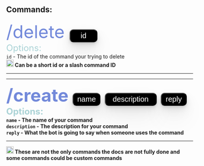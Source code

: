 Commands:
---
<font color="7289da" size="10 px">/delete <button style="height:35px;
    width:75px;
    background-color: #000000;
    color: white;
    font-size: 20px;
    border-radius: 12px;
    box-shadow: 0 1px 2px rgba(0,0,0,0.07), 
    0 2px 4px rgba(0,0,0,0.07), 
    0 4px 8px rgba(0,0,0,0.07), 
    0 8px 16px rgba(0,0,0,0.07),
    0 16px 32px rgba(0,0,0,0.07), 
    0 32px 64px rgba(0,0,0,0.07);
    border-radius: 10px;">id</button></font>
<br>
<font size="5" color="ABD3D6">Options:</font>
<br> `id` - The id of the command your trying to delete<br>
<img src="https://cdn.discordapp.com/emojis/878677686350934027.png?v=1" style="width:20px;height:20px;"><strong> Can be a short id or a slash command ID

---

---
<font color="7289da" size="10 px">/create <button style="height:35px;
    width:75px;
    background-color: #000000;
    color: white;
    font-size: 20px;
    border-radius: 12px;
    box-shadow: 0 1px 2px rgba(0,0,0,0.07), 
    0 2px 4px rgba(0,0,0,0.07), 
    0 4px 8px rgba(0,0,0,0.07), 
    0 8px 16px rgba(0,0,0,0.07),
    0 16px 32px rgba(0,0,0,0.07), 
    0 32px 64px rgba(0,0,0,0.07);
    border-radius: 10px;">name</button>
    <button style="height:35px;
    width:140px;
    background-color: #000000;
    color: white;
    font-size: 20px;
    border-radius: 12px;
    box-shadow: 0 1px 2px rgba(0,0,0,0.07), 
    0 2px 4px rgba(0,0,0,0.07), 
    0 4px 8px rgba(0,0,0,0.07), 
    0 8px 16px rgba(0,0,0,0.07),
    0 16px 32px rgba(0,0,0,0.07), 
    0 32px 64px rgba(0,0,0,0.07);
    border-radius: 10px;">description</button>
        <button style="height:35px;
    width:70px;
    background-color: #000000;
    color: white;
    font-size: 20px;
    border-radius: 12px;
    box-shadow: 0 1px 2px rgba(0,0,0,0.07), 
    0 2px 4px rgba(0,0,0,0.07), 
    0 4px 8px rgba(0,0,0,0.07), 
    0 8px 16px rgba(0,0,0,0.07),
    0 16px 32px rgba(0,0,0,0.07), 
    0 32px 64px rgba(0,0,0,0.07);
    border-radius: 10px;">reply</button></font>
<br>
<font size="5" color="ABD3D6">Options:</font>
<br> `name` - The name of your command <br>
`description` - The description for your command <br>
`reply` - What the bot is going to say when someone uses the command

---

<img src="https://cdn.discordapp.com/emojis/878677686350934027.png?v=1" style="width:20px;height:20px;"> <strong> These are not the only commands the docs are not fully done and some commands could be custom commands